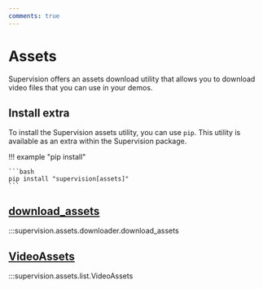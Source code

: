 ```yaml
---
comments: true
---
```


# Assets

Supervision offers an assets download utility that allows you to download video files
that you can use in your demos.

## Install extra

To install the Supervision assets utility, you can use `pip`. This utility is available
as an extra within the Supervision package.

!!! example "pip install"

    ```bash
    pip install "supervision[assets]"
    ```

<div class="md-typeset">
    <h2><a href="#supervision.assets.downloader.download_assets.download_assets">download_assets</a></h2>
</div>

:::supervision.assets.downloader.download_assets

<div class="md-typeset">
    <h2><a href="#supervision.assets.downloader.download_assets.VideoAssets">VideoAssets</a></h2>
</div>

:::supervision.assets.list.VideoAssets
